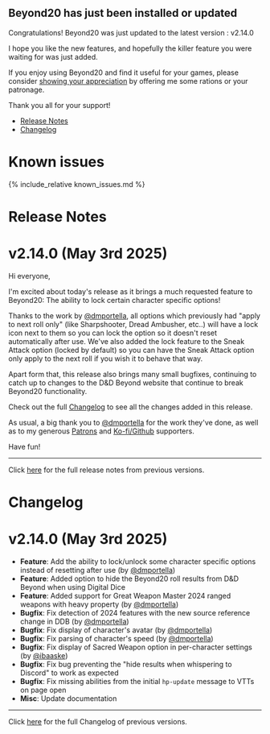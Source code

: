 ## Beyond20 has just been installed or updated

Congratulations! Beyond20 was just updated to the latest version : v2.14.0

I hope you like the new features, and hopefully the killer feature you were waiting for was just added.

If you enjoy using Beyond20 and find it useful for your games, please consider [showing your appreciation](/rations) by offering me some rations or your patronage.

Thank you all for your support!

* [Release Notes](#release-notes)
* [Changelog](#changelog)

# Known issues

{% include_relative known_issues.md %}

# Release Notes

v2.14.0 (May 3rd 2025)
===

Hi everyone,

I'm excited about today's release as it brings a much requested feature to Beyond20: The ability to lock certain character specific options!

Thanks to the work by [@dmportella](https://github.com/dmportella), all options which previously had "apply to next roll only" (like Sharpshooter, Dread Ambusher, etc..) will have a lock icon next to them so you can lock the option so it doesn't reset automatically after use.
We've also added the lock feature to the Sneak Attack option (locked by default) so you can have the Sneak Attack option only apply to the next roll if you wish it to behave that way.

Apart form that, this release also brings many small bugfixes, continuing to catch up to changes to the D&D Beyond website that continue to break Beyond20 functionality. 

Check out the full [Changelog](/Changelog#v2140) to see all the changes added in this release.

As usual, a big thank you to [@dmportella](https://linktr.ee/dmportella) for the work they've done, as well as to my generous [Patrons](https://patreon.com/kakaroto) and [Ko-fi/Github](/rations) supporters. 

Have fun!


---

Click [here](/release_notes) for the full release notes from previous versions.

# Changelog

v2.14.0 (May 3rd 2025)
===
- **Feature**: Add the ability to lock/unlock some character specific options instead of resetting after use (by [@dmportella](https://github.com/dmportella))
- **Feature**: Added option to hide the Beyond20 roll results from D&D Beyond when using Digital Dice
- **Feature**: Added support for Great Weapon Master 2024 ranged weapons with heavy property (by [@dmportella](https://github.com/dmportella))
- **Bugfix**: Fix detection of 2024 features with the new source reference change in DDB (by [@dmportella](https://github.com/dmportella))
- **Bugfix**: Fix display of character's avatar (by [@dmportella](https://github.com/dmportella))
- **Bugfix**: Fix parsing of character's speed (by [@dmportella](https://github.com/dmportella))
- **Bugfix**: Fix display of Sacred Weapon option in per-character settings (by [@ibaaske](https://github.com/ibaaske))
- **Bugfix**: Fix bug preventing the "hide results when whispering to Discord" to work as expected
- **Bugfix**: Fix missing abilities from the initial `hp-update` message to VTTs on page open
- **Misc**: Update documentation

---

Click [here](/Changelog) for the full Changelog of previous versions.
